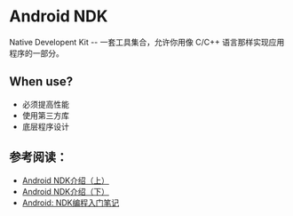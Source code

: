 # Android NDK 

Native Developent Kit -- 一套工具集合，允许你用像 C/C++ 语言那样实现应用程序的一部分。

## When use?

* 必须提高性能
* 使用第三方库
* 底层程序设计



## 参考阅读：

* [Android NDK介绍（上）](http://www.importnew.com/8038.html)
* [Android NDK介绍（下）](http://www.importnew.com/8052.html)
* [Android: NDK编程入门笔记](http://www.cnblogs.com/hibraincol/archive/2011/05/30/2063847.html)